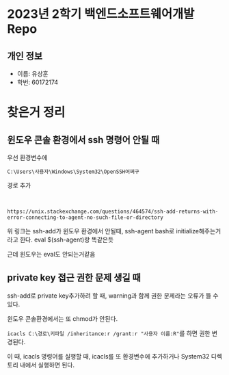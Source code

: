 # 2023년 2학기 백엔드소프트웨어개발 Repo
## 개인 정보
- 이름: 유상훈
- 학번: 60172174

# 찾은거 정리

## 윈도우 콘솔 환경에서 ssh 명령어 안될 때

우선 환경변수에

`C:\Users\사용자\Windows\System32\OpenSSH어쩌구`

경로 추가

<br/>

`https://unix.stackexchange.com/questions/464574/ssh-add-returns-with-error-connecting-to-agent-no-such-file-or-directory`

위 링크는 ssh-add가 윈도우 환경에서 안될때,
ssh-agent bash로 initialize해주는거라고 한다.
eval $(ssh-agent)랑 똑같은듯

근데 윈도우는 eval도 안되는거같음

## private key 접근 권한 문제 생길 때

ssh-add로 private key추가하려 할 때, warning과 함께 권한 문제라는 오류가 뜰 수 있다.

윈도우 콘솔환경에서는 또 chmod가 안된다.

`icacls C:\경로\키파일 /inheritance:r /grant:r "사용자 이름:R"`를 하면 권한 변경된다.

이 때, icacls 명령어를 실행할 때, icacls를 또 환경변수에 추가하거나 System32 디렉토리 내에서 실행하면 된다.
